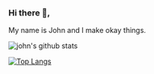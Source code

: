 ### Hi there 👋,

My name is John and I make okay things.


![john's github stats](https://github-readme-stats.vercel.app/api?username=johnpierson&count_private=true&show_icons=true&theme=gotham )

[![Top Langs](https://github-readme-stats.vercel.app/api/top-langs/?username=johnpierson&count_private=true&layout=compact&theme=gotham )](https://github.com/johnpierson/github-readme-stats)
